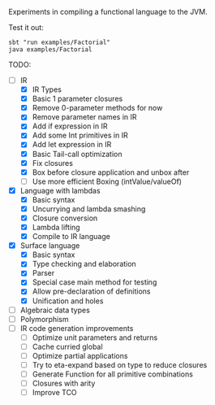 Experiments in compiling a functional language to the JVM.

Test it out:
```
sbt "run examples/Factorial"
java examples/Factorial
```

TODO:
- [ ] IR
  - [x] IR Types
  - [x] Basic 1 parameter closures
  - [x] Remove 0-parameter methods for now
  - [x] Remove parameter names in IR
  - [x] Add if expression in IR
  - [x] Add some Int primitives in IR
  - [x] Add let expression in IR
  - [x] Basic Tail-call optimization
  - [x] Fix closures
  - [x] Box before closure application and unbox after
  - [ ] Use more efficient Boxing (intValue/valueOf)
- [x] Language with lambdas
  - [x] Basic syntax
  - [x] Uncurrying and lambda smashing
  - [x] Closure conversion
  - [x] Lambda lifting
  - [x] Compile to IR language
- [x] Surface language
  - [x] Basic syntax
  - [x] Type checking and elaboration
  - [x] Parser
  - [x] Special case main method for testing
  - [x] Allow pre-declaration of definitions
  - [x] Unification and holes
- [ ] Algebraic data types
- [ ] Polymorphism
- [ ] IR code generation improvements
  - [ ] Optimize unit parameters and returns
  - [ ] Cache curried global
  - [ ] Optimize partial applications
  - [ ] Try to eta-expand based on type to reduce closures
  - [ ] Generate Function for all primitive combinations
  - [ ] Closures with arity
  - [ ] Improve TCO